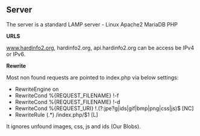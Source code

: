 Server
--------

The server is a standard LAMP server - Linux Apache2 MariaDB PHP

**URLS**

www.hardinfo2.org, hardinfo2.org, api.hardinfo2.org can be access be IPv4 or IPv6.


**Rewrite**

Most non found requests are pointed to index.php via below settings:
 - RewriteEngine on
 - RewriteCond %{REQUEST_FILENAME} !-f
 - RewriteCond %{REQUEST_FILENAME} !-d
 - RewriteCond %{REQUEST_URI} !\.(?:jpe?g|ids|gif|bmp|png|css|js)$ [NC]
 - RewriteRule (.*) /index.php/$1 [L]

It ignores unfound images, css, js and ids (Our Blobs).
